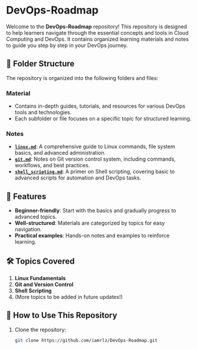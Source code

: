 # DevOps-Roadmap

Welcome to the **DevOps-Roadmap** repository! This repository is designed to help learners navigate through the essential concepts and tools in Cloud Computing and DevOps. It contains organized learning materials and notes to guide you step by step in your DevOps journey.

## 📁 Folder Structure

The repository is organized into the following folders and files:

### **Material**
- Contains in-depth guides, tutorials, and resources for various DevOps tools and technologies.
- Each subfolder or file focuses on a specific topic for structured learning.

### **Notes**
- [**`linux.md`**](Notes/linux.md): A comprehensive guide to Linux commands, file system basics, and advanced administration.
- [**`git.md`**](Notes/Git.md): Notes on Git version control system, including commands, workflows, and best practices.
- [**`shell_scripting.md`**](Notes/Shell_Scripting.md): A primer on Shell scripting, covering basic to advanced scripts for automation and DevOps tasks.


## 🚀 Features

- **Beginner-friendly**: Start with the basics and gradually progress to advanced topics.
- **Well-structured**: Materials are categorized by topics for easy navigation.
- **Practical examples**: Hands-on notes and examples to reinforce learning.

## 🛠️ Topics Covered

1. **Linux Fundamentals**
2. **Git and Version Control**
3. **Shell Scripting**
4. (More topics to be added in future updates!)

## 📖 How to Use This Repository

1. Clone the repository:  
   ```bash
   git clone https://github.com/iamrlz/DevOps-Roadmap.git
